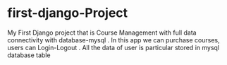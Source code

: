 # first-django-Project
My First Django project that is Course Management with full data connectivity with database-mysql . In this app we can purchase courses, users can Login-Logout . All the data of user is particular stored in mysql database table
